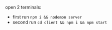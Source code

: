 open 2 terminals:

- first run `npm i && nodemon server`
- second run `cd client && npm i && npm start`
